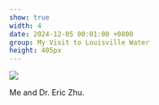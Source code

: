 ```yaml
---
show: true
width: 4
date: 2024-12-05 00:01:00 +0800
group: My Visit to Louisville Water
height: 405px
---
```

<div>
  <img class="lazy w-100 rounded-top" src="{{ '/assets/images/LWC_Pics/LWCVisit5.jpg' | relative_url }}">
  <div class="card-body">
    <p class="card-text">
      Me and Dr. Eric Zhu.
    </p>
  </div>
</div>
